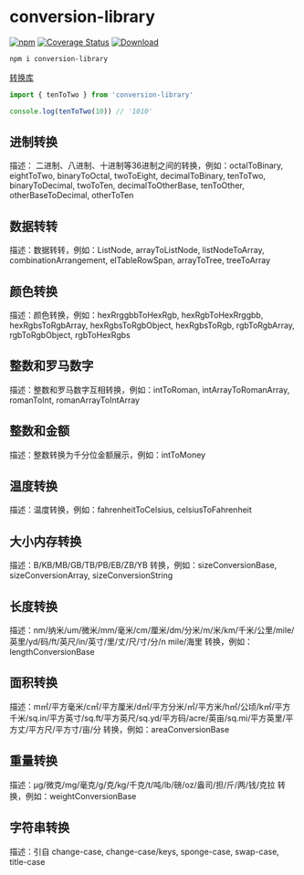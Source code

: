 # conversion-library

[![npm](https://img.shields.io/npm/v/conversion-library)](https://www.npmjs.com/package/conversion-library) [![Coverage Status](https://coveralls.io/repos/github/fxss5201/conversion-library/badge.svg?branch=main)](https://coveralls.io/github/fxss5201/conversion-library?branch=main) [![Download](https://img.shields.io/npm/dm/conversion-library)](https://www.npmjs.com/package/conversion-library)

```sh
npm i conversion-library
```

[转换库](https://fxss5201.github.io/conversion-library/zh/)

```ts
import { tenToTwo } from 'conversion-library'

console.log(tenToTwo(10)) // '1010'
```

## 进制转换

描述： 二进制、八进制、十进制等36进制之间的转换，例如：octalToBinary, eightToTwo, binaryToOctal, twoToEight, decimalToBinary, tenToTwo, binaryToDecimal, twoToTen, decimalToOtherBase, tenToOther, otherBaseToDecimal, otherToTen

## 数据转转

描述：数据转转，例如：ListNode, arrayToListNode, listNodeToArray, combinationArrangement, elTableRowSpan, arrayToTree, treeToArray

## 颜色转换

描述：颜色转换，例如：hexRrggbbToHexRgb, hexRgbToHexRrggbb, hexRgbsToRgbArray, hexRgbsToRgbObject, hexRgbsToRgb, rgbToRgbArray, rgbToRgbObject, rgbToHexRgbs

## 整数和罗马数字

描述：整数和罗马数字互相转换，例如：intToRoman, intArrayToRomanArray, romanToInt, romanArrayToIntArray

## 整数和金额

描述：整数转换为千分位金额展示，例如：intToMoney

## 温度转换

描述：温度转换，例如：fahrenheitToCelsius, celsiusToFahrenheit

## 大小内存转换

描述：B/KB/MB/GB/TB/PB/EB/ZB/YB 转换，例如：sizeConversionBase, sizeConversionArray, sizeConversionString

## 长度转换

描述：nm/纳米/um/微米/mm/毫米/cm/厘米/dm/分米/m/米/km/千米/公里/mile/英里/yd/码/ft/英尺/in/英寸/里/丈/尺/寸/分/n mile/海里 转换，例如：lengthConversionBase

## 面积转换

描述：m㎡/平方毫米/c㎡/平方厘米/d㎡/平方分米/㎡/平方米/h㎡/公顷/k㎡/平方千米/sq.in/平方英寸/sq.ft/平方英尺/sq.yd/平方码/acre/英亩/sq.mi/平方英里/平方丈/平方尺/平方寸/亩/分 转换，例如：areaConversionBase

## 重量转换

描述：μg/微克/mg/毫克/g/克/kg/千克/t/吨/lb/磅/oz/盎司/担/斤/两/钱/克拉 转换，例如：weightConversionBase

## 字符串转换

描述：引自 change-case, change-case/keys, sponge-case, swap-case, title-case
